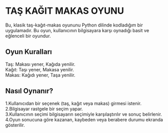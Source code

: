 # TAŞ KAĞIT MAKAS OYUNU
Bu, klasik taş-kağıt-makas oyununu Python dilinde kodladığım bir uygulamadır. Bu oyun, kullanıcının bilgisayara karşı oynadığı basit ve eğlenceli bir oyundur.

## Oyun Kuralları
Taş: Makası yener, Kağıda yenilir.<br>
Kağıt: Taşı yener, Makasa yenilir.<br>
Makas: Kağıdı yener, Taşa yenilir.<br>
## Nasıl Oynanır?
1.Kullanıcıdan bir seçenek (taş, kağıt veya makas) girmesi istenir.<br>
2.Bilgisayar rastgele bir seçim yapar.<br>
3.Kullanıcının seçimi bilgisayarın seçimiyle karşılaştırılır ve sonuç belirlenir.<br>
4.Oyun sonucuna göre kazanan, kaybeden veya berabere durumu ekranda gösterilir.<br>
